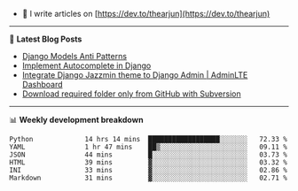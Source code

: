 <!-- ![My Profile Introduction Image](https://i.ibb.co/tLFZ15Q/gh.png) -->
- 📝 I write articles on [https://dev.to/thearjun](https://dev.to/thearjun)

-------

📕 **Latest Blog Posts**
<!-- BLOG-POST-LIST:START -->
- [Django Models Anti Patterns](https://dev.to/thearjun/django-models-anti-patterns-1ma1)
- [Implement Autocomplete in Django](https://dev.to/thearjun/implement-autocomplete-in-django-3h20)
- [Integrate Django Jazzmin theme to Django Admin | AdminLTE Dashboard](https://dev.to/thearjun/integrate-django-jazzmin-theme-to-django-admin-adminlte-dashboard-5aao)
- [Download required folder only from GitHub with Subversion](https://dev.to/thearjun/download-required-folder-only-from-github-with-subversion-2gpc)
<!-- BLOG-POST-LIST:END -->

-------

📊 **Weekly development breakdown**
<!--START_SECTION:waka-->

```text
Python             14 hrs 14 mins  ██████████████████░░░░░░░   72.33 %
YAML               1 hr 47 mins    ██▒░░░░░░░░░░░░░░░░░░░░░░   09.11 %
JSON               44 mins         █░░░░░░░░░░░░░░░░░░░░░░░░   03.73 %
HTML               39 mins         ▓░░░░░░░░░░░░░░░░░░░░░░░░   03.32 %
INI                33 mins         ▓░░░░░░░░░░░░░░░░░░░░░░░░   02.86 %
Markdown           31 mins         ▓░░░░░░░░░░░░░░░░░░░░░░░░   02.71 %
```

<!--END_SECTION:waka-->
<img src='https://profile-counter.glitch.me/thearjun/count.svg' width='0px'>
